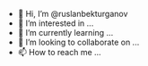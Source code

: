- 👋 Hi, I’m @ruslanbekturganov
- 👀 I’m interested in ...
- 🌱 I’m currently learning ...
- 💞️ I’m looking to collaborate on ...
- 📫 How to reach me ...

<!---
ruslanbekturganov/ruslanbekturganov is a ✨ special ✨ repository because its `README.md` (this file) appears on your GitHub profile.
You can click the Preview link to take a look at your changes.
--->

